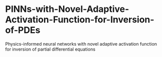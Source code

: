 # PINNs-with-Novel-Adaptive-Activation-Function-for-Inversion-of-PDEs
Physics-informed neural networks with novel adaptive activation function for inversion of partial differential equations
